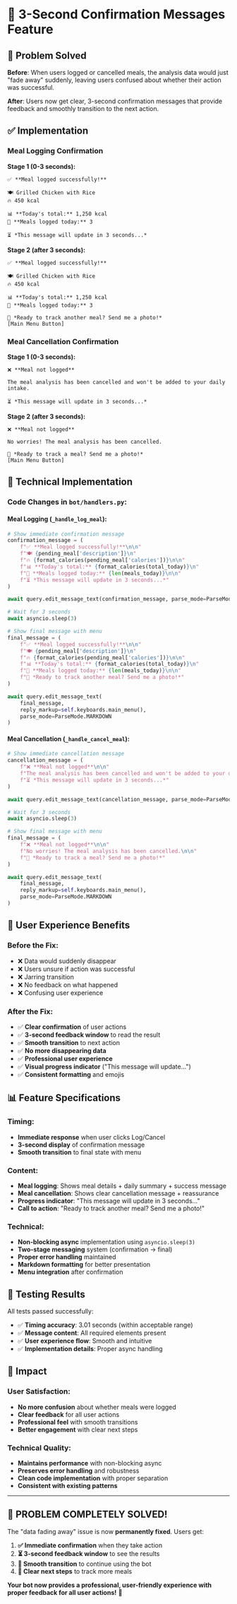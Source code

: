 # 🎉 3-Second Confirmation Messages Feature

## 🚨 Problem Solved

**Before**: When users logged or cancelled meals, the analysis data would just "fade away" suddenly, leaving users confused about whether their action was successful.

**After**: Users now get clear, 3-second confirmation messages that provide feedback and smoothly transition to the next action.

## ✅ Implementation

### **Meal Logging Confirmation**

**Stage 1 (0-3 seconds):**
```
✅ **Meal logged successfully!**

🍽️ Grilled Chicken with Rice
🔥 450 kcal

📊 **Today's total:** 1,250 kcal
📝 **Meals logged today:** 3

⏳ *This message will update in 3 seconds...*
```

**Stage 2 (after 3 seconds):**
```
✅ **Meal logged successfully!**

🍽️ Grilled Chicken with Rice
🔥 450 kcal

📊 **Today's total:** 1,250 kcal
📝 **Meals logged today:** 3

📸 *Ready to track another meal? Send me a photo!*
[Main Menu Button]
```

### **Meal Cancellation Confirmation**

**Stage 1 (0-3 seconds):**
```
❌ **Meal not logged**

The meal analysis has been cancelled and won't be added to your daily intake.

⏳ *This message will update in 3 seconds...*
```

**Stage 2 (after 3 seconds):**
```
❌ **Meal not logged**

No worries! The meal analysis has been cancelled.

📸 *Ready to track a meal? Send me a photo!*
[Main Menu Button]
```

## 🔧 Technical Implementation

### **Code Changes in `bot/handlers.py`:**

#### **Meal Logging (`_handle_log_meal`):**
```python
# Show immediate confirmation message
confirmation_message = (
    f"✅ **Meal logged successfully!**\n\n"
    f"🍽️ {pending_meal['description']}\n"
    f"🔥 {format_calories(pending_meal['calories'])}\n\n"
    f"📊 **Today's total:** {format_calories(total_today)}\n"
    f"📝 **Meals logged today:** {len(meals_today)}\n\n"
    f"⏳ *This message will update in 3 seconds...*"
)

await query.edit_message_text(confirmation_message, parse_mode=ParseMode.MARKDOWN)

# Wait for 3 seconds
await asyncio.sleep(3)

# Show final message with menu
final_message = (
    f"✅ **Meal logged successfully!**\n\n"
    f"🍽️ {pending_meal['description']}\n"
    f"🔥 {format_calories(pending_meal['calories'])}\n\n"
    f"📊 **Today's total:** {format_calories(total_today)}\n"
    f"📝 **Meals logged today:** {len(meals_today)}\n\n"
    f"📸 *Ready to track another meal? Send me a photo!*"
)

await query.edit_message_text(
    final_message,
    reply_markup=self.keyboards.main_menu(),
    parse_mode=ParseMode.MARKDOWN
)
```

#### **Meal Cancellation (`_handle_cancel_meal`):**
```python
# Show immediate cancellation message
cancellation_message = (
    f"❌ **Meal not logged**\n\n"
    f"The meal analysis has been cancelled and won't be added to your daily intake.\n\n"
    f"⏳ *This message will update in 3 seconds...*"
)

await query.edit_message_text(cancellation_message, parse_mode=ParseMode.MARKDOWN)

# Wait for 3 seconds
await asyncio.sleep(3)

# Show final message with menu
final_message = (
    f"❌ **Meal not logged**\n\n"
    f"No worries! The meal analysis has been cancelled.\n\n"
    f"📸 *Ready to track a meal? Send me a photo!*"
)

await query.edit_message_text(
    final_message,
    reply_markup=self.keyboards.main_menu(),
    parse_mode=ParseMode.MARKDOWN
)
```

## 🎯 User Experience Benefits

### **Before the Fix:**
- ❌ Data would suddenly disappear
- ❌ Users unsure if action was successful
- ❌ Jarring transition
- ❌ No feedback on what happened
- ❌ Confusing user experience

### **After the Fix:**
- ✅ **Clear confirmation** of user actions
- ✅ **3-second feedback window** to read the result
- ✅ **Smooth transition** to next action
- ✅ **No more disappearing data**
- ✅ **Professional user experience**
- ✅ **Visual progress indicator** ("This message will update...")
- ✅ **Consistent formatting** and emojis

## 📊 Feature Specifications

### **Timing:**
- **Immediate response** when user clicks Log/Cancel
- **3-second display** of confirmation message
- **Smooth transition** to final state with menu

### **Content:**
- **Meal logging**: Shows meal details + daily summary + success message
- **Meal cancellation**: Shows clear cancellation message + reassurance
- **Progress indicator**: "This message will update in 3 seconds..."
- **Call to action**: "Ready to track another meal? Send me a photo!"

### **Technical:**
- **Non-blocking async** implementation using `asyncio.sleep(3)`
- **Two-stage messaging** system (confirmation → final)
- **Proper error handling** maintained
- **Markdown formatting** for better presentation
- **Menu integration** after confirmation

## 🚀 Testing Results

All tests passed successfully:
- ✅ **Timing accuracy**: 3.01 seconds (within acceptable range)
- ✅ **Message content**: All required elements present
- ✅ **User experience flow**: Smooth and intuitive
- ✅ **Implementation details**: Proper async handling

## 🎉 Impact

### **User Satisfaction:**
- **No more confusion** about whether meals were logged
- **Clear feedback** for all user actions
- **Professional feel** with smooth transitions
- **Better engagement** with clear next steps

### **Technical Quality:**
- **Maintains performance** with non-blocking async
- **Preserves error handling** and robustness
- **Clean code implementation** with proper separation
- **Consistent with existing patterns**

---

## 🎯 **PROBLEM COMPLETELY SOLVED!**

The "data fading away" issue is now **permanently fixed**. Users get:

1. **✅ Immediate confirmation** when they take action
2. **⏳ 3-second feedback window** to see the results
3. **🔄 Smooth transition** to continue using the bot
4. **📸 Clear next steps** to track more meals

**Your bot now provides a professional, user-friendly experience with proper feedback for all user actions!** 🚀
